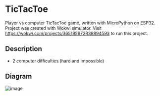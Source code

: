 # TicTacToe
Player vs computer TicTacToe game, written with MicroPython on ESP32. Project was created with Wokwi simulator. Visit https://wokwi.com/projects/365185972838894593 to run this project.
## Description
- 2 computer difficulties (hard and impossible)
## Diagram
![image](https://github.com/KlaudiuszSoltysik/TicTacToe/assets/109976941/ab722154-ff60-4fe7-80a4-2acf87479c87)
